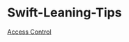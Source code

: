 # Swift-Leaning-Tips
[Access Control](https://github.com/qmkCamel/Swift-Learning-Tips/wiki/Access-Control-%E8%AE%BF%E9%97%AE%E6%8E%A7%E5%88%B6)
